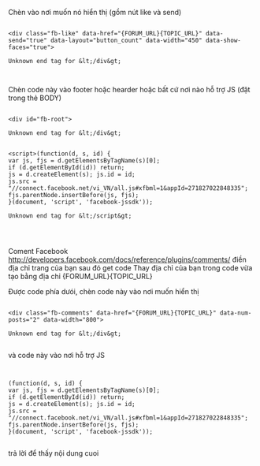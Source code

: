 Chèn vào nơi muốn nó hiển thị (gồm nút like và send)

```

<div class="fb-like" data-href="{FORUM_URL}{TOPIC_URL}" data-send="true" data-layout="button_count" data-width="450" data-show-faces="true">

Unknown end tag for &lt;/div&gt;



```
Chèn code này vào footer hoặc hearder hoặc bất cứ nơi nào hỗ trợ JS (đặt trong thẻ BODY)

```

<div id="fb-root">

Unknown end tag for &lt;/div&gt;


<script>(function(d, s, id) {
var js, fjs = d.getElementsByTagName(s)[0];
if (d.getElementById(id)) return;
js = d.createElement(s); js.id = id;
js.src = "//connect.facebook.net/vi_VN/all.js#xfbml=1&appId=271827022848335";
fjs.parentNode.insertBefore(js, fjs);
}(document, 'script', 'facebook-jssdk'));

Unknown end tag for &lt;/script&gt;




```

Coment Facebook
http://developers.facebook.com/docs/reference/plugins/comments/
điền địa chỉ trang của bạn sau đó get code
Thay địa chỉ của bạn trong code vừa tạo bằng địa chỉ {FORUM\_URL}{TOPIC\_URL}

Được code phía dưói, chèn code này vào nơi muốn hiển thị

```

<div class="fb-comments" data-href="{FORUM_URL}{TOPIC_URL}" data-num-posts="2" data-width="800">

Unknown end tag for &lt;/div&gt;


```


và code này vào nơi hỗ trợ JS
```


(function(d, s, id) {
var js, fjs = d.getElementsByTagName(s)[0];
if (d.getElementById(id)) return;
js = d.createElement(s); js.id = id;
js.src = "//connect.facebook.net/vi_VN/all.js#xfbml=1&appId=271827022848335";
fjs.parentNode.insertBefore(js, fjs);
}(document, 'script', 'facebook-jssdk'));


```



trả lời để thấy nội dung cuoi